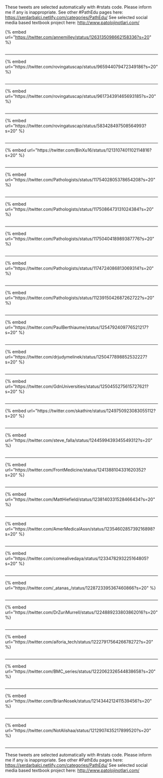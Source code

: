 

These tweets are selected automatically with #rstats code. Please inform me if any is inappropriate.
See other #PathEdu pages here: https://serdarbalci.netlify.com/categories/PathEdu/ 
See selected social media based textbook project here: http://www.patolojinotlari.com/

{% embed url="https://twitter.com/annemilley/status/1263135098662158336?s=20" %}<br>
<br>
<hr>
{% embed url="https://twitter.com/rovingatuscap/status/965944079472349186?s=20" %}<br>
<br>
<hr>
{% embed url="https://twitter.com/rovingatuscap/status/961734391465693185?s=20" %}<br>
<br>
<hr>
{% embed url="https://twitter.com/rovingatuscap/status/583428497508564993?s=20" %}<br>
<br>
<hr>
{% embed url="https://twitter.com/BinXu16/status/1213107401102114816?s=20" %}<br>
<br>
<hr>
{% embed url="https://twitter.com/Pathologists/status/1175402805378654208?s=20" %}<br>
<br>
<hr>
{% embed url="https://twitter.com/Pathologists/status/1175086473131024384?s=20" %}<br>
<br>
<hr>
{% embed url="https://twitter.com/Pathologists/status/1175040418989387776?s=20" %}<br>
<br>
<hr>
{% embed url="https://twitter.com/Pathologists/status/1174724086813069314?s=20" %}<br>
<br>
<hr>
{% embed url="https://twitter.com/Pathologists/status/1123915042687262722?s=20" %}<br>
<br>
<hr>
{% embed url="https://twitter.com/PaulBerthiaume/status/1254792409776521217?s=20" %}<br>
<br>
<hr>
{% embed url="https://twitter.com/drjudymelinek/status/1250477898852532227?s=20" %}<br>
<br>
<hr>
{% embed url="https://twitter.com/GdnUniversities/status/1250455275615727621?s=20" %}<br>
<br>
<hr>
{% embed url="https://twitter.com/skathire/status/1249750923083055112?s=20" %}<br>
<br>
<hr>
{% embed url="https://twitter.com/steve_falla/status/1244599439345549312?s=20" %}<br>
<br>
<hr>
{% embed url="https://twitter.com/FrontMedicine/status/1241388104331620352?s=20" %}<br>
<br>
<hr>
{% embed url="https://twitter.com/MattHiefield/status/1238140331528466434?s=20" %}<br>
<br>
<hr>
{% embed url="https://twitter.com/AmerMedicalAssn/status/1235460285739216898?s=20" %}<br>
<br>
<hr>
{% embed url="https://twitter.com/comealivedaya/status/1233478293225164805?s=20" %}<br>
<br>
<hr>
{% embed url="https://twitter.com/_atanas_/status/1228723395367460866?s=20" %}<br>
<br>
<hr>
{% embed url="https://twitter.com/DrZuriMurrell/status/1224889233803862016?s=20" %}<br>
<br>
<hr>
{% embed url="https://twitter.com/aiforia_tech/status/1222791756426678272?s=20" %}<br>
<br>
<hr>
{% embed url="https://twitter.com/BMC_series/status/1222062326544838658?s=20" %}<br>
<br>
<hr>
{% embed url="https://twitter.com/BrianNosek/status/1214344212411539456?s=20" %}<br>
<br>
<hr>
{% embed url="https://twitter.com/NotAlishaa/status/1212907435217899520?s=20" %}<br>
<br>
<hr>


These tweets are selected automatically with #rstats code. Please inform me if any is inappropriate.
See other #PathEdu pages here: https://serdarbalci.netlify.com/categories/PathEdu/ 
See selected social media based textbook project here: http://www.patolojinotlari.com/
